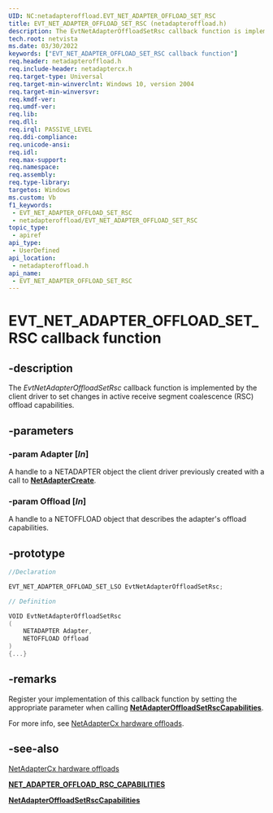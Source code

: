 ```yaml
---
UID: NC:netadapteroffload.EVT_NET_ADAPTER_OFFLOAD_SET_RSC
title: EVT_NET_ADAPTER_OFFLOAD_SET_RSC (netadapteroffload.h)
description: The EvtNetAdapterOffloadSetRsc callback function is implemented by the client driver to set changes in active receive segment coalescence (RSC) offload capabilities.
tech.root: netvista
ms.date: 03/30/2022
keywords: ["EVT_NET_ADAPTER_OFFLOAD_SET_RSC callback function"]
req.header: netadapteroffload.h
req.include-header: netadaptercx.h 
req.target-type: Universal
req.target-min-winverclnt: Windows 10, version 2004
req.target-min-winversvr: 
req.kmdf-ver: 
req.umdf-ver: 
req.lib: 
req.dll: 
req.irql: PASSIVE_LEVEL
req.ddi-compliance: 
req.unicode-ansi: 
req.idl: 
req.max-support: 
req.namespace: 
req.assembly: 
req.type-library: 
targetos: Windows
ms.custom: Vb
f1_keywords:
 - EVT_NET_ADAPTER_OFFLOAD_SET_RSC
 - netadapteroffload/EVT_NET_ADAPTER_OFFLOAD_SET_RSC
topic_type:
 - apiref
api_type:
 - UserDefined
api_location:
 - netadapteroffload.h
api_name:
 - EVT_NET_ADAPTER_OFFLOAD_SET_RSC
---
```


# EVT_NET_ADAPTER_OFFLOAD_SET_RSC callback function


## -description

The *EvtNetAdapterOffloadSetRsc* callback function is implemented by the client driver to set changes in active receive segment coalescence (RSC) offload capabilities.

## -parameters

### -param Adapter [_In_]

A handle to a NETADAPTER object the client driver previously created with a call to [**NetAdapterCreate**](../netadapter/nf-netadapter-netadaptercreate.md).

### -param Offload [_In_]

A handle to a NETOFFLOAD object that describes the adapter's offload capabilities.

## -prototype

```C++
//Declaration

EVT_NET_ADAPTER_OFFLOAD_SET_LSO EvtNetAdapterOffloadSetRsc; 

// Definition

VOID EvtNetAdapterOffloadSetRsc 
(
	NETADAPTER Adapter,
	NETOFFLOAD Offload
)
{...}

```

## -remarks

Register your implementation of this callback function by setting the appropriate parameter when calling [**NetAdapterOffloadSetRscCapabilities**](nf-netadapteroffload-netadapteroffloadsetrsccapabilities.md).

For more info, see [NetAdapterCx hardware offloads](/windows-hardware/drivers/netcx/introduction-to-hardware-offloads).

## -see-also

[NetAdapterCx hardware offloads](/windows-hardware/drivers/netcx/introduction-to-hardware-offloads)

[**NET_ADAPTER_OFFLOAD_RSC_CAPABILITIES**](ns-netadapteroffload-_net_adapter_offload_rsc_capabilities.md)

[**NetAdapterOffloadSetRscCapabilities**](nf-netadapteroffload-netadapteroffloadsetrsccapabilities.md)
